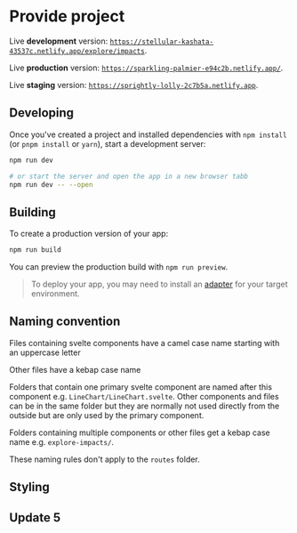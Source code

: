 # Provide project

Live **development** version: [`https://stellular-kashata-43537c.netlify.app/explore/impacts`](https://stellular-kashata-43537c.netlify.app/explore/impacts).

Live **production** version: [`https://sparkling-palmier-e94c2b.netlify.app/`](https://sparkling-palmier-e94c2b.netlify.app/).

Live **staging** version: [`https://sprightly-lolly-2c7b5a.netlify.app`](https://sprightly-lolly-2c7b5a.netlify.app).

## Developing

Once you've created a project and installed dependencies with `npm install` (or `pnpm install` or `yarn`), start a development server:

```bash
npm run dev

# or start the server and open the app in a new browser tabb
npm run dev -- --open
```

## Building

To create a production version of your app:

```bash
npm run build
```

You can preview the production build with `npm run preview`.

> To deploy your app, you may need to install an [adapter](https://kit.svelte.dev/docs/adapters) for your target environment.

## Naming convention

Files containing svelte components have a camel case name starting with an uppercase letter

Other files have a kebap case name

Folders that contain one primary svelte component are named after this component e.g. `LineChart/LineChart.svelte`. Other components and files can be in the same folder but they are normally not used directly from the outside but are only used by the primary component.

Folders containing multiple components or other files get a kebap case name e.g. `explore-impacts/`.

These naming rules don't apply to the `routes` folder.

## Styling

## Update 5

